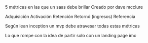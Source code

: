 
5 métricas en las que un saas debe brillar
Creado por dave mcclure 

Adquisición
Activación
Retención
Retornó (ingresos)
Referencia

Según lean inception un mvp debe atravesar todas estas métricas 

Lo que rompe con la idea de partir solo con un landing page imo